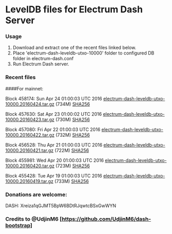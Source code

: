 # LevelDB files for Electrum Dash Server

### Usage

1. Download and extract one of the recent files linked below.
2. Place 'electrum-dash-leveldb-utxo-10000' folder to configured DB folder in electrum-dash.conf
3. Run Electrum Dash server.

### Recent files

####For mainnet:

Block 458174: Sun Apr 24 01:00:03 UTC 2016 [electrum-dash-leveldb-utxo-10000.20160424.tar.gz](https://transfer.sh/qurIX/electrum-dash-leveldb-utxo-10000.20160424.tar.gz) (734M) [SHA256](https://transfer.sh/122rKI/electrum-dash-leveldb-utxo-10000.20160424.tar.gz.sha256)

Block 457630: Sat Apr 23 01:00:02 UTC 2016 [electrum-dash-leveldb-utxo-10000.20160423.tar.gz](https://transfer.sh/amyg6/electrum-dash-leveldb-utxo-10000.20160423.tar.gz) (730M) [SHA256](https://transfer.sh/AVWuH/electrum-dash-leveldb-utxo-10000.20160423.tar.gz.sha256)

Block 457080: Fri Apr 22 01:00:03 UTC 2016 [electrum-dash-leveldb-utxo-10000.20160422.tar.gz](https://transfer.sh/11gH0o/electrum-dash-leveldb-utxo-10000.20160422.tar.gz) (732M) [SHA256](https://transfer.sh/NOm9m/electrum-dash-leveldb-utxo-10000.20160422.tar.gz.sha256)

Block 456528: Thu Apr 21 01:00:03 UTC 2016 [electrum-dash-leveldb-utxo-10000.20160421.tar.gz](https://transfer.sh/1205PF/electrum-dash-leveldb-utxo-10000.20160421.tar.gz) (722M) [SHA256](https://transfer.sh/2Bxmw/electrum-dash-leveldb-utxo-10000.20160421.tar.gz.sha256)

Block 455981: Wed Apr 20 01:00:03 UTC 2016 [electrum-dash-leveldb-utxo-10000.20160420.tar.gz](https://transfer.sh/r2PWY/electrum-dash-leveldb-utxo-10000.20160420.tar.gz) (723M) [SHA256](https://transfer.sh/p1qVp/electrum-dash-leveldb-utxo-10000.20160420.tar.gz.sha256)

Block 455428: Tue Apr 19 01:00:03 UTC 2016 [electrum-dash-leveldb-utxo-10000.20160419.tar.gz](https://transfer.sh/Bo8RB/electrum-dash-leveldb-utxo-10000.20160419.tar.gz) (733M) [SHA256](https://transfer.sh/td9jq/electrum-dash-leveldb-utxo-10000.20160419.tar.gz.sha256)

### Donations are welcome:

DASH: Xreiza1qGJMT5BpW6BDtRJqwtcBSxGwWYN

### Credits to @UdjinM6 [https://github.com/UdjinM6/dash-bootstrap]
